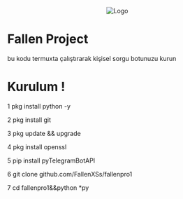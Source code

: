 <p style="text-align:center;"><img src="https://r.resimlink.com/0hW6L3R97_SJ.jpg" alt="Logo"></p>

# Fallen Project 
bu kodu termuxta çalıştırarak kişisel sorgu botunuzu kurun

# Kurulum !

1 pkg install python -y

2 pkg install git

3 pkg update && upgrade

4 pkg install openssl

5 pip install pyTelegramBotAPI

6 git clone github.com/FallenXSs/fallenpro1

7 cd fallenpro1&&python *py
